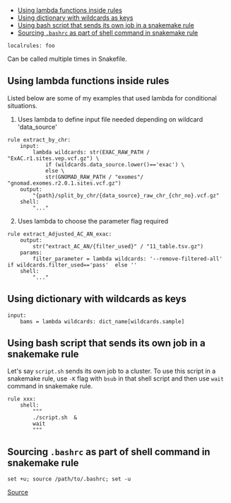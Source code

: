 - [Using lambda functions inside rules](#using-lambda-functions-inside-rules)
- [Using dictionary with wildcards as keys](#using-dictionary-with-wildcards-as-keys)
- [Using bash script that sends its own job in a snakemake rule](#using-bash-script-that-sends-its-own-job-in-a-snakemake-rule)
- [Sourcing `.bashrc` as part of shell command in snakemake rule](#sourcing-bashrc-as-part-of-shell-command-in-snakemake-rule)

```
localrules: foo
```
Can be called multiple times in Snakefile.


## Using lambda functions inside rules

Listed below are some of my examples that used lambda for conditional situations.

1. Uses lambda to define input file needed depending on wildcard 'data_source'
```
rule extract_by_chr:
    input:
        lambda wildcards: str(EXAC_RAW_PATH / "ExAC.r1.sites.vep.vcf.gz") \
            if (wildcards.data_source.lower()=='exac') \
            else \
            str(GNOMAD_RAW_PATH / "exomes"/ "gnomad.exomes.r2.0.1.sites.vcf.gz")
    output:
        "{path}/split_by_chr/{data_source}_raw_chr_{chr_no}.vcf.gz"
    shell:
        "..."
```

2.  Uses lambda to choose the parameter flag required
```
rule extract_Adjusted_AC_AN_exac:
    output:
        str("extract_AC_AN/{filter_used}" / "11_table.tsv.gz")
    params:
        filter_parameter = lambda wildcards: '--remove-filtered-all' if wildcards.filter_used=='pass'  else ''
    shell:
        "..."
```


## Using dictionary with wildcards as keys
```
input:
    bams = lambda wildcards: dict_name[wildcards.sample]
```

## Using bash script that sends its own job in a snakemake rule

Let's say `script.sh` sends its own job to a cluster. To use this script in a snakemake rule, use `-K` flag with `bsub` in that shell script and then use `wait` command in snakemake rule.

```
rule xxx:
    shell:
        """
        ./script.sh  &
        wait
        """
```


## Sourcing `.bashrc` as part of shell command in snakemake rule
```set +u; source /path/to/.bashrc; set -u```

[Source](https://stackoverflow.com/a/49681210/3998252)


